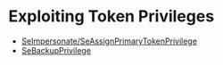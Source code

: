 # Exploiting Token Privileges

- [SeImpersonate/SeAssignPrimaryTokenPrivilege](/wiki/windows-privilege-escalation/abusing-windows-components/exploiting-token-privileges/seimpersonate-seassignprimarytokenprivilege.md)
- [SeBackupPrivilege](/wiki/windows-privilege-escalation/abusing-windows-components/exploiting-token-privileges/sebackupprivilege.md)
